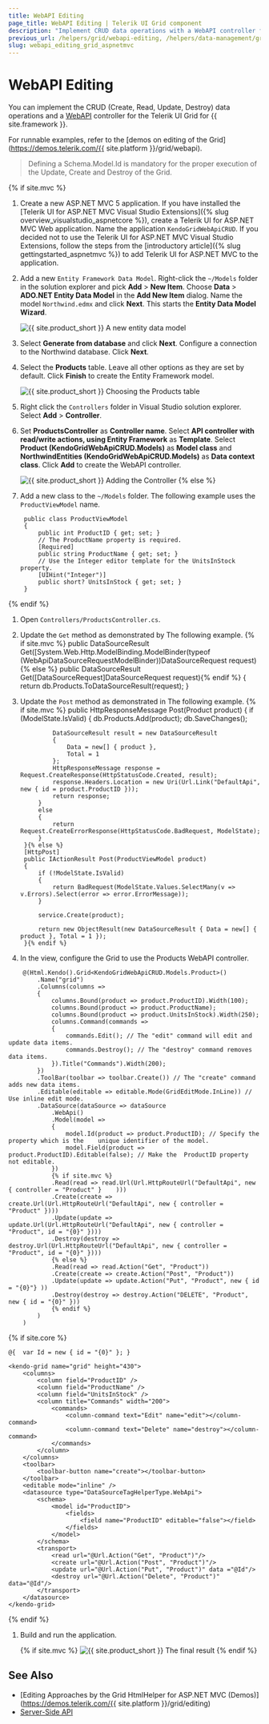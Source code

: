 ```yaml
---
title: WebAPI Editing
page_title: WebAPI Editing | Telerik UI Grid component
description: "Implement CRUD data operations with a WebAPI controller for the Kendo UI Grid for {{ site.framework }}."
previous_url: /helpers/grid/webapi-editing, /helpers/data-management/grid/webapi-editing
slug: webapi_editing_grid_aspnetmvc
---
```


# WebAPI Editing

You can implement the CRUD (Create, Read, Update, Destroy) data operations and a [WebAPI](http://www.asp.net/web-api) controller for the Telerik UI Grid for {{ site.framework }}.

For runnable examples, refer to the [demos on editing of the Grid](https://demos.telerik.com/{{ site.platform }}/grid/webapi).

> Defining a Schema.Model.Id is mandatory for the proper execution of the Update, Create and Destroy of the Grid.

{% if site.mvc %}
1. Create a new ASP.NET MVC 5 application. If you have installed the [Telerik UI for ASP.NET MVC Visual Studio Extensions]({% slug overview_visualstudio_aspnetcore %}), create a Telerik UI for ASP.NET MVC Web application. Name the application `KendoGridWebApiCRUD`. If you decided not to use the Telerik UI for ASP.NET MVC Visual Studio Extensions, follow the steps from the [introductory article]({% slug gettingstarted_aspnetmvc %}) to add Telerik UI for ASP.NET MVC to the application.
1. Add a new `Entity Framework Data Model`. Right-click the `~/Models` folder in the solution explorer and pick **Add** > **New Item**. Choose **Data** > **ADO.NET Entity Data Model** in the **Add New Item** dialog. Name the model `Northwind.edmx` and click **Next**. This starts the **Entity Data Model Wizard**.

    ![{{ site.product_short }} A new entity data model](../images/grid-entity-data-model.png)

1. Select **Generate from database** and click **Next**. Configure a connection to the Northwind database. Click **Next**.
1. Select the **Products** table. Leave all other options as they are set by default. Click **Finish** to create the Entity Framework model.

    ![{{ site.product_short }} Choosing the Products table](../images/grid-database-objects.png)

1. Right click the `Controllers` folder in Visual Studio solution explorer. Select **Add** > **Controller**.
1. Set **ProductsController** as **Controller name**. Select **API controller with read/write actions, using Entity Framework** as **Template**. Select **Product (KendoGridWebApiCRUD.Models)** as **Model class** and **NorthwindEntities (KendoGridWebApiCRUD.Models)** as **Data context class**. Click **Add** to create the WebAPI controller.

    ![{{ site.product_short }} Adding the Controller](../images/grid-api-controller.png)
{% else %}
1. Add a new class to the `~/Models` folder. The following example uses the `ProductViewModel` name.

        public class ProductViewModel
        {
            public int ProductID { get; set; }
            // The ProductName property is required.
            [Required]
            public string ProductName { get; set; }
            // Use the Integer editor template for the UnitsInStock property.
            [UIHint("Integer")]
            public short? UnitsInStock { get; set; }
        }
{% endif %}

1. Open `Controllers/ProductsController.cs`.
1. Update the `Get` method as demonstrated by The following example.
        {% if site.mvc %}
        public DataSourceResult Get([System.Web.Http.ModelBinding.ModelBinder(typeof    (WebApiDataSourceRequestModelBinder))DataSourceRequest request){% else %}
        public DataSourceResult Get([DataSourceRequest]DataSourceRequest request){% endif %}
        {
            return db.Products.ToDataSourceResult(request);
        }

1. Update the `Post` method as demonstrated in The following example.
        {% if site.mvc %}
        public HttpResponseMessage Post(Product product)
        {
            if (ModelState.IsValid)
            {
                db.Products.Add(product);
                db.SaveChanges();

                DataSourceResult result = new DataSourceResult
                {
                    Data = new[] { product },
                    Total = 1
                };
                HttpResponseMessage response = Request.CreateResponse(HttpStatusCode.Created, result);
                response.Headers.Location = new Uri(Url.Link("DefaultApi", new { id = product.ProductID }));
                return response;
            }
            else
            {
                return Request.CreateErrorResponse(HttpStatusCode.BadRequest, ModelState);
            }
        }{% else %}
        [HttpPost]
        public IActionResult Post(ProductViewModel product)
        {
			if (!ModelState.IsValid)
			{
				return BadRequest(ModelState.Values.SelectMany(v => v.Errors).Select(error => error.ErrorMessage));
            }

			service.Create(product);

			return new ObjectResult(new DataSourceResult { Data = new[] { product }, Total = 1 });
		}{% endif %}

1. In the view, configure the Grid to use the Products WebAPI controller.

```HtmlHelper
    @(Html.Kendo().Grid<KendoGridWebApiCRUD.Models.Product>()
        .Name("grid")
        .Columns(columns =>
        {
            columns.Bound(product => product.ProductID).Width(100);
            columns.Bound(product => product.ProductName);
            columns.Bound(product => product.UnitsInStock).Width(250);
            columns.Command(commands =>
            {
                commands.Edit(); // The "edit" command will edit and update data items.
                commands.Destroy(); // The "destroy" command removes data items.
            }).Title("Commands").Width(200);
        })
        .ToolBar(toolbar => toolbar.Create()) // The "create" command adds new data items.
        .Editable(editable => editable.Mode(GridEditMode.InLine)) // Use inline edit mode.
        .DataSource(dataSource => dataSource
            .WebApi()
            .Model(model =>
            {
                model.Id(product => product.ProductID); // Specify the property which is the    unique identifier of the model.
                model.Field(product => product.ProductID).Editable(false); // Make the  ProductID property not editable.
            })
            {% if site.mvc %}
            .Read(read => read.Url(Url.HttpRouteUrl("DefaultApi", new { controller = "Product" }    )))
            .Create(create => create.Url(Url.HttpRouteUrl("DefaultApi", new { controller =  "Product" })))
            .Update(update => update.Url(Url.HttpRouteUrl("DefaultApi", new { controller =  "Product", id = "{0}" })))
            .Destroy(destroy => destroy.Url(Url.HttpRouteUrl("DefaultApi", new { controller =   "Product", id = "{0}" })))
            {% else %}
            .Read(read => read.Action("Get", "Product"))
            .Create(create => create.Action("Post", "Product"))
            .Update(update => update.Action("Put", "Product", new { id = "{0}"} ))
            .Destroy(destroy => destroy.Action("DELETE", "Product", new { id = "{0}" }))	
            {% endif %}
        )
    )
```
{% if site.core %}
```TagHelper
@{  var Id = new { id = "{0}" }; }

<kendo-grid name="grid" height="430">
    <columns>
        <column field="ProductID" />
        <column field="ProductName" />
        <column field="UnitsInStock" />
        <column title="Commands" width="200">
            <commands>
                <column-command text="Edit" name="edit"></column-command>
                <column-command text="Delete" name="destroy"></column-command>
            </commands>
        </column>
    </columns>
    <toolbar>
        <toolbar-button name="create"></toolbar-button>
    </toolbar>
    <editable mode="inline" />
    <datasource type="DataSourceTagHelperType.WebApi">
        <schema>
            <model id="ProductID">
                <fields>
                    <field name="ProductID" editable="false"></field>
                </fields>
            </model>
        </schema>
        <transport>
            <read url="@Url.Action("Get", "Product")"/>
            <create url="@Url.Action("Post", "Product")"/>
            <update url="@Url.Action("Put", "Product")" data ="@Id"/>
            <destroy url="@Url.Action("Delete", "Product")" data="@Id"/>
        </transport>
    </datasource>
</kendo-grid>
```
{% endif %}

1. Build and run the application.

    {% if site.mvc %}
    ![{{ site.product_short }} The final result](../images/grid-inline-grid.png)
    {% endif %}

## See Also

* [Editing Approaches by the Grid HtmlHelper for ASP.NET MVC (Demos)](https://demos.telerik.com/{{ site.platform }}/grid/editing)
* [Server-Side API](/api/grid)
